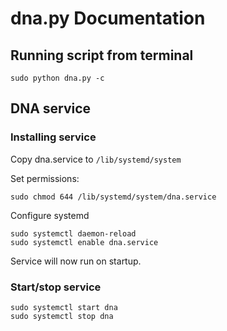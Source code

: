 # dna.py Documentation

## Running script from terminal

```
sudo python dna.py -c
```

## DNA service

### Installing service

Copy dna.service to `/lib/systemd/system`

Set permissions:
```
sudo chmod 644 /lib/systemd/system/dna.service
```

Configure systemd
```
sudo systemctl daemon-reload
sudo systemctl enable dna.service
```

Service will now run on startup.

### Start/stop service

```
sudo systemctl start dna
sudo systemctl stop dna
```
